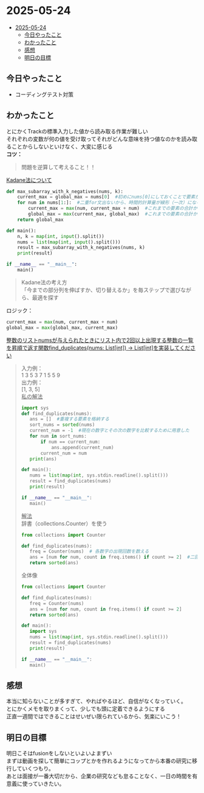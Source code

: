 # 2025-05-24
- [2025-05-24](#2025-05-24)
  - [今日やったこと](#今日やったこと)
  - [わかったこと](#わかったこと)
  - [感想](#感想)
  - [明日の目標](#明日の目標)
## 今日やったこと  
- コーディングテスト対策
## わかったこと  
とにかくTrackの標準入力した値から読み取る作業が難しい  
それぞれの変数が何の値を受け取ってそれがどんな意味を持つ値なのかを読み取ることからしないといけなく、大変に感じる  
<b>コツ：</b>  
>問題を逆算して考えること！！  

<ins>Kadane法について</ins>  
```python
def max_subarray_with_k_negatives(nums, k):
    current_max = global_max = nums[0]  #初めにnums[0]にしておくことで要素が負の数でも対応可能  
    for num in nums[1:]:  #二重for文出ないから、時間的計算量が線形（一次）になる  
        current_max = max(num, current_max + num)  #これまでの要素の合計か次の要素のどちらが大きいか
        global_max = max(current_max, global_max)  #これまでの要素の合計か全体の最大の合計か
    return global_max

def main():
    n, k = map(int, input().split())
    nums = list(map(int, input().split()))
    result = max_subarray_with_k_negatives(nums, k)
    print(result)

if __name__ == "__main__":
    main()
```  
>Kadane法の考え方  
>「今までの部分列を伸ばすか、切り替えるか」を毎ステップで選びながら、最適を探す  

ロジック：
```python
current_max = max(num, current_max + num)
global_max = max(global_max, current_max)
```  

<ins>整数のリストnumsが与えられたときにリスト内で2回以上出現する整数の一覧を昇順で返す関数find_duplicates(nums: List[int]) -> List[int]を実装してください</ins>  
>入力例：  
>1 3 5 3 7 1 5 5 9  
>出力例：  
>[1, 3, 5]  
><ins>私の解法</ins>  
>```python
>import sys
>def find_duplicates(nums):
>    ans = []  #重複する要素を格納する
>    sort_nums = sorted(nums)
>    current_num = -1  #現在の数字とその次の数字を比較するために用意した
>    for num in sort_nums:
>        if num == current_num:
>            ans.append(current_num)
>        current_num = num
>    print(ans)
>
>def main():
>    nums = list(map(int, sys.stdin.readline().split()))
>    result = find_duplicates(nums)
>    print(result)
>
>if __name__ == "__main__":
>    main()
>```  
><ins>解法</ins>  
>辞書（collections.Counter）を使う</ins>  
>```python
>from collections import Counter
>
>def find_duplicates(nums):
>    freq = Counter(nums)  # 各数字の出現回数を数える
>    ans = [num for num, count in freq.items() if count >= 2]  #二回以上出現したものを抽出
>    return sorted(ans)
>```
>全体像  
>```python
>from collections import Counter
>
>def find_duplicates(nums):
>    freq = Counter(nums)
>    ans = [num for num, count in freq.items() if count >= 2]
>    return sorted(ans)
>
>def main():
>    import sys
>    nums = list(map(int, sys.stdin.readline().split()))
>    result = find_duplicates(nums)
>    print(result)
>
>if __name__ == "__main__":
>    main()
>```  



## 感想  
本当に知らないことが多すぎて、やればやるほど、自信がなくなっていく。  
とにかくメモを取りまくって、少しでも頭に定着できるようにする  
正直一週間ではできることはせいぜい限られているから、気楽にいこう！  

## 明日の目標  
明日こそはfusionをしないといよいよまずい  
まずは動画を探して簡単にコップとかを作れるようになってから本番の研究に移行していくつもり。  
あとは面接が一番大切だから、企業の研究なども怠ることなく、一日の時間を有意義に使っていきたい。  